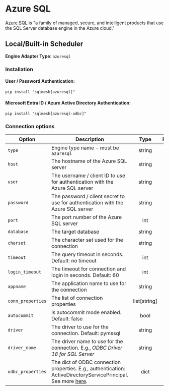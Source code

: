 # Azure SQL

[Azure SQL](https://azure.microsoft.com/en-us/products/azure-sql) is "a family of managed, secure, and intelligent products that use the SQL Server database engine in the Azure cloud."

## Local/Built-in Scheduler
**Engine Adapter Type**: `azuresql`

### Installation
#### User / Password Authentication:
```
pip install "sqlmesh[azuresql]"
```
#### Microsoft Entra ID / Azure Active Directory Authentication:
```
pip install "sqlmesh[azuresql-odbc]"
```

### Connection options

| Option            | Description                                                      |     Type     | Required |
| ----------------- | ---------------------------------------------------------------- | :----------: | :------: |
| `type`            | Engine type name - must be `azuresql`                            |    string    |    Y     |
| `host`            | The hostname of the Azure SQL server                             |    string    |    Y     |
| `user`            | The username / client ID to use for authentication with the Azure SQL server |    string    |    N     |
| `password`        | The password / client secret to use for authentication with the Azure SQL server |    string    |    N     |
| `port`            | The port number of the Azure SQL server                          |     int      |    N     |
| `database`        | The target database                                              |    string    |    N     |
| `charset`         | The character set used for the connection                        |    string    |    N     |
| `timeout`         | The query timeout in seconds. Default: no timeout                |     int      |    N     |
| `login_timeout`   | The timeout for connection and login in seconds. Default: 60     |     int      |    N     |
| `appname`         | The application name to use for the connection                   |    string    |    N     |
| `conn_properties` | The list of connection properties                                | list[string] |    N     |
| `autocommit`      | Is autocommit mode enabled. Default: false                       |     bool     |    N     |
| `driver`         | The driver to use for the connection. Default: pymssql            |    string    |    N     |
| `driver_name`     | The driver name to use for the connection. E.g., *ODBC Driver 18 for SQL Server* |    string    |    N     |
| `odbc_properties` | The dict of ODBC connection properties. E.g., authentication: ActiveDirectoryServicePrincipal. See more [here](https://learn.microsoft.com/en-us/sql/connect/odbc/dsn-connection-string-attribute?view=sql-server-ver16). | dict |    N     |